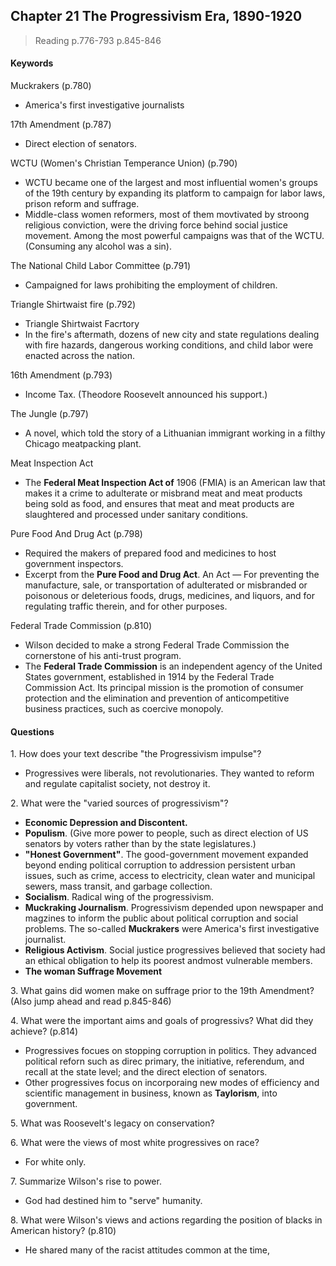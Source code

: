 ## Chapter 21 The Progressivism Era, 1890-1920

>Reading
p.776-793
p.845-846

#### Keywords
Muckrakers (p.780)
+ America's first investigative journalists

17th Amendment (p.787)
+ Direct election of senators.

WCTU (Women's Christian Temperance Union) (p.790)
+ WCTU became one of the largest and most influential women's groups of the 19th century by expanding its platform to campaign for labor laws, prison reform and suffrage.
+ Middle-class women reformers, most of them movtivated by stroong religious conviction, were the driving force behind social justice movement. Among the most powerful campaigns was that of the WCTU. (Consuming any alcohol was a sin).

The National Child Labor Committee (p.791)
+ Campaigned for laws prohibiting the employment of children.

Triangle Shirtwaist fire (p.792)
+ Triangle Shirtwaist Facrtory
+ In the fire's aftermath, dozens of new city and state regulations dealing with fire hazards, dangerous working conditions, and child labor were enacted across the nation.

16th Amendment (p.793)
+ Income Tax. (Theodore Roosevelt announced his support.)

The Jungle (p.797)
+ A novel, which told the story of a Lithuanian immigrant working in a filthy Chicago meatpacking plant.

Meat Inspection Act
+ The **Federal Meat Inspection Act of** 1906 (FMIA) is an American law that makes it a crime to adulterate or misbrand meat and meat products being sold as food, and ensures that meat and meat products are slaughtered and processed under sanitary conditions.

Pure Food And Drug Act (p.798)
+ Required the makers of prepared food and medicines to host government inspectors.
+ Excerpt from the **Pure Food and Drug Act**. An Act — For preventing the manufacture, sale, or transportation of adulterated or misbranded or poisonous or deleterious foods, drugs, medicines, and liquors, and for regulating traffic therein, and for other purposes.

Federal Trade Commission (p.810)
+ Wilson decided to make a strong Federal Trade Commission the cornerstone of his anti-trust program.
+ The **Federal Trade Commission** is an independent agency of the United States government, established in 1914 by the Federal Trade Commission Act. Its principal mission is the promotion of consumer protection and the elimination and prevention of anticompetitive business practices, such as coercive monopoly.

#### Questions
1\. How does your text describe "the Progressivism impulse"?
+ Progressives were liberals, not revolutionaries. They wanted to reform and regulate capitalist society, not destroy it.

2\. What were the "varied sources of progressivism"?
+ **Economic Depression and Discontent.**
+ **Populism**. (Give more power to people, such as direct election of US senators by voters rather than by the state legislatures.)
+ **"Honest Government"**. The good-government movement expanded beyond ending political corruption to addression persistent urban issues, such as crime, access to electricity, clean water and municipal sewers, mass transit, and garbage collection.
+ **Socialism**. Radical wing of the progressivism.
+ **Muckraking Journalism**. Progressivism depended upon newspaper and magzines to inform the public about political corruption and social problems. The so-called **Muckrakers** were America's first investigative journalist.
+ **Religious Activism**. Social justice progressives believed that society had an ethical obligation to help its poorest andmost vulnerable members.
+ **The woman Suffrage Movement**

3\. What gains did women make on suffrage prior to the 19th Amendment? (Also jump ahead and read p.845-846)


4\. What were the important aims and goals of progressivs? What did they achieve? (p.814)
+ Progressives focues on stopping corruption in politics. They advanced political reforn such as direc primary, the initiative, referendum, and recall at the state level; and the direct election of senators.
+ Other progressives focus on incorporaing new modes of efficiency and scientific management in business, known as **Taylorism**, into government.

5\. What was Roosevelt's legacy on conservation?

6\. What were the views of most white progressives on race?
+ For white only.

7\. Summarize Wilson's rise to power.
+ God had destined him to "serve" humanity.

8\. What were Wilson's views and actions regarding the position of blacks in American history? (p.810)
+ He shared many of the racist attitudes common at the time,
